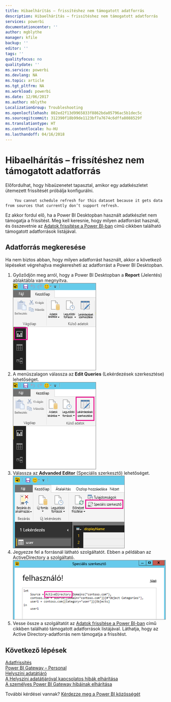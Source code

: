 ```yaml
---
title: Hibaelhárítás – frissítéshez nem támogatott adatforrás
description: Hibaelhárítás – frissítéshez nem támogatott adatforrás
services: powerbi
documentationcenter: ''
author: mgblythe
manager: kfile
backup: ''
editor: ''
tags: ''
qualityfocus: no
qualitydate: ''
ms.service: powerbi
ms.devlang: NA
ms.topic: article
ms.tgt_pltfrm: NA
ms.workload: powerbi
ms.date: 12/06/2017
ms.author: mblythe
LocalizationGroup: Troubleshooting
ms.openlocfilehash: 802ed2f13d9965833f8862bda05796ac5b1dec5c
ms.sourcegitcommit: 312390f18b99de1123bf7a7674c6dffa8088529f
ms.translationtype: HT
ms.contentlocale: hu-HU
ms.lasthandoff: 04/16/2018
---
```

# <a name="troubleshooting-unsupported-data-source-for-refresh"></a>Hibaelhárítás – frissítéshez nem támogatott adatforrás
Előfordulhat, hogy hibaüzenetet tapasztal, amikor egy adatkészletet ütemezett frissítését próbálja konfigurálni.

        You cannot schedule refresh for this dataset because it gets data from sources that currently don’t support refresh.

Ez akkor fordul elő, ha a Power BI Desktopban használt adatkészlet nem támogatja a frissítést. Meg kell keresnie, hogy milyen adatforrást használ, és összevetnie az [Adatok frissítése a Power BI-ban](refresh-data.md) című cikkben található támogatott adatforrások listájával. 

## <a name="find-the-data-source"></a>Adatforrás megkeresése
Ha nem biztos abban, hogy milyen adatforrást használt, akkor a következő lépéseket végrehajtva megkeresheti az adatforrást a Power BI Desktopban.  

1. Győződjön meg arról, hogy a Power BI Desktopban a **Report** (Jelentés) ablaktábla van megnyitva.  
   ![](media/service-admin-troubleshoot-unsupported-data-source-for-refresh/tshoot-report-pane.png)
2. A menüszalagon válassza az **Edit Queries** (Lekérdezések szerkesztése) lehetőséget.  
   ![](media/service-admin-troubleshoot-unsupported-data-source-for-refresh/tshoot-edit-queries.png)
3. Válassza az **Advanded Editor** (Speciális szerkesztő) lehetőséget.  
   ![](media/service-admin-troubleshoot-unsupported-data-source-for-refresh/tshoot-advanced-editor.png)
4. Jegyezze fel a forrásnál látható szolgáltatót.  Ebben a példában az ActiveDirectory a szolgáltató.  
   ![](media/service-admin-troubleshoot-unsupported-data-source-for-refresh/tshoot-provider.png)
5. Vesse össze a szolgáltatót az [Adatok frissítése a Power BI-ban](refresh-data.md) című cikkben található támogatott adatforrások listájával.  Láthatja, hogy az Active Directory-adatforrás nem támogatja a frissítést.  

## <a name="next-steps"></a>Következő lépések
[Adatfrissítés](refresh-data.md)  
[Power BI Gateway – Personal](personal-gateway.md)  
[Helyszíni adatátjáró](service-gateway-onprem.md)  
[A Helyszíni adatátjáróval kapcsolatos hibák elhárítása](service-gateway-onprem-tshoot.md)  
[A személyes Power BI Gateway hibáinak elhárítása](service-admin-troubleshooting-power-bi-personal-gateway.md)  

További kérdései vannak? [Kérdezze meg a Power BI közösségét](http://community.powerbi.com/)

